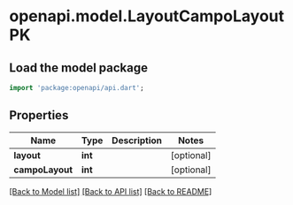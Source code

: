# openapi.model.LayoutCampoLayoutPK

## Load the model package
```dart
import 'package:openapi/api.dart';
```

## Properties
Name | Type | Description | Notes
------------ | ------------- | ------------- | -------------
**layout** | **int** |  | [optional] 
**campoLayout** | **int** |  | [optional] 

[[Back to Model list]](../README.md#documentation-for-models) [[Back to API list]](../README.md#documentation-for-api-endpoints) [[Back to README]](../README.md)


